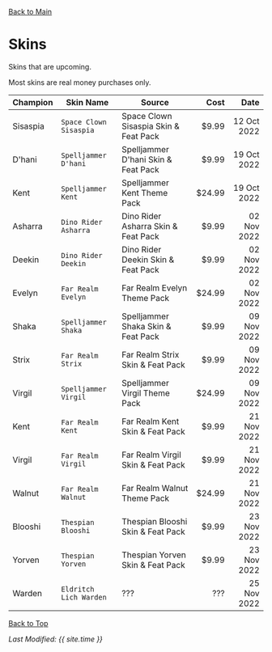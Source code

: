 [Back to Main](index.md)

# Skins
Skins that are upcoming.

Most skins are real money purchases only.

| Champion | Skin Name | Source | Cost | Date |
|---|---|---|---:|---:|
| Sisaspia | `Space Clown Sisaspia` | Space Clown Sisaspia Skin & Feat Pack | $9.99 | 12 Oct 2022 |
| D'hani | `Spelljammer D'hani` | Spelljammer D'hani Skin & Feat Pack | $9.99 | 19 Oct 2022 |
| Kent | `Spelljammer Kent` | Spelljammer Kent Theme Pack | $24.99 | 19 Oct 2022 |
| Asharra | `Dino Rider Asharra` | Dino Rider Asharra Skin & Feat Pack | $9.99 | 02 Nov 2022 |
| Deekin | `Dino Rider Deekin` | Dino Rider Deekin Skin & Feat Pack | $9.99 | 02 Nov 2022 |
| Evelyn | `Far Realm Evelyn` | Far Realm Evelyn Theme Pack | $24.99 | 02 Nov 2022 |
| Shaka | `Spelljammer Shaka` | Spelljammer Shaka Skin & Feat Pack | $9.99 | 09 Nov 2022 |
| Strix | `Far Realm Strix` | Far Realm Strix Skin & Feat Pack | $9.99 | 09 Nov 2022 |
| Virgil | `Spelljammer Virgil` | Spelljammer Virgil Theme Pack | $24.99 | 09 Nov 2022 |
| Kent | `Far Realm Kent` | Far Realm Kent Skin & Feat Pack | $9.99 | 21 Nov 2022 |
| Virgil | `Far Realm Virgil` | Far Realm Virgil Skin & Feat Pack | $9.99 | 21 Nov 2022 |
| Walnut | `Far Realm Walnut` | Far Realm Walnut Theme Pack | $24.99 | 21 Nov 2022 |
| Blooshi | `Thespian Blooshi` | Thespian Blooshi Skin & Feat Pack | $9.99 | 23 Nov 2022 |
| Yorven | `Thespian Yorven` | Thespian Yorven Skin & Feat Pack | $9.99 | 23 Nov 2022 |
| Warden | `Eldritch Lich Warden` | ??? | ??? | 25 Nov 2022 |

[Back to Top](#top)

*Last Modified: {{ site.time }}*